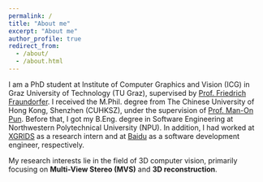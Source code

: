 ```yaml
---
permalink: /
title: "About me"
excerpt: "About me"
author_profile: true
redirect_from: 
  - /about/
  - /about.html
---
```


I am a PhD student at Institute of Computer Graphics and Vision (ICG) in Graz University of Technology (TU Graz), supervised by [Prof. Friedrich Fraundorfer](https://www.tugraz.at/institute/icg/research/team-fraundorfer/people/friedrich-fraundorfer/). I received the M.Phil. degree from The Chinese University of Hong Kong, Shenzhen (CUHKSZ), under the supervision of [Prof. Man-On Pun](https://mypage.cuhk.edu.cn/academics/simonpun/member/director_simonpun.html). Before that, I got my B.Eng. degree in Software Engineering at Northwestern Polytechnical University (NPU). In addition, I had worked at [XGRIDS](https://www.xgrids.cn/) as a research intern and at [Baidu](https://intl.cloud.baidu.com/) as a software development engineer, respectively.

My research interests lie in the field of 3D computer vision, primarily focusing on **Multi-View Stereo (MVS)** and **3D reconstruction**.
